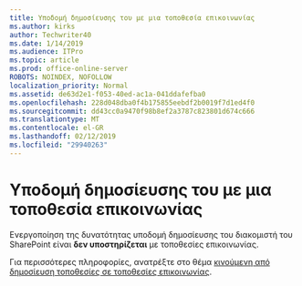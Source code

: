 ```yaml
---
title: Υποδομή δημοσίευσης του με μια τοποθεσία επικοινωνίας
ms.author: kirks
author: Techwriter40
ms.date: 1/14/2019
ms.audience: ITPro
ms.topic: article
ms.prod: office-online-server
ROBOTS: NOINDEX, NOFOLLOW
localization_priority: Normal
ms.assetid: de63d2e1-f053-40ed-ac1a-041ddafefba0
ms.openlocfilehash: 228d048dba0f4b175855eebdf2b0019f7d1ed4f0
ms.sourcegitcommit: dd43cc0a9470f98b8ef2a3787c823801d674c666
ms.translationtype: MT
ms.contentlocale: el-GR
ms.lasthandoff: 02/12/2019
ms.locfileid: "29940263"
---
```

# <a name="publishing-infrastructure-with-a-communication-site"></a>Υποδομή δημοσίευσης του με μια τοποθεσία επικοινωνίας


Ενεργοποίηση της δυνατότητας υποδομή δημοσίευσης του διακομιστή του SharePoint είναι **δεν υποστηρίζεται** με τοποθεσίες επικοινωνίας. 
  
Για περισσότερες πληροφορίες, ανατρέξτε στο θέμα [κινούμενη από δημοσίευση τοποθεσίες σε τοποθεσίες επικοινωνίας](https://docs.microsoft.com/sharepoint/publishing-sites-classic-to-modern-experience). 
  

